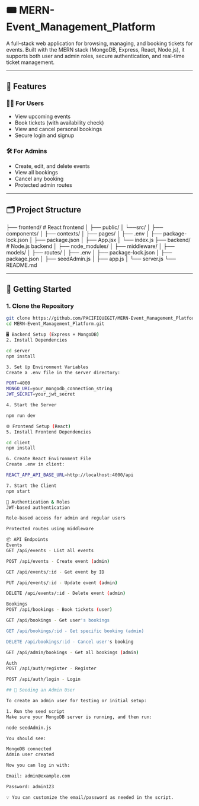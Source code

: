 # 🎟️ MERN-Event_Management_Platform

A full-stack web application for browsing, managing, and booking tickets for events. Built with the MERN stack (MongoDB, Express, React, Node.js), it supports both user and admin roles, secure authentication, and real-time ticket management.

---

## 🔧 Features

### 🧑‍💼 For Users
- View upcoming events
- Book tickets (with availability check)
- View and cancel personal bookings
- Secure login and signup

### 🛠️ For Admins
- Create, edit, and delete events
- View all bookings
- Cancel any booking
- Protected admin routes

---

## 🗂️ Project Structure


├── frontend/ # React frontend
│ ├── public/ 
│ └──src/
│    ├── components/
│    ├── contexts/
│    ├── pages/
│    ├── .env
│    ├── package-lock.json
│    ├── package.json
│    ├── App.jsx
│    └── index.js
├── backend/ # Node.js backend
│ ├── node_modules/
│ ├── middleware/
│ ├── models/
│ ├── routes/
│ ├── .env
│ ├── package-lock.json
│ ├── package.json
│ ├── seedAdmin.js
│ ├── app.js
│ └── server.js
└── README.md


---

## 🚀 Getting Started

### 1. Clone the Repository

```bash
git clone https://github.com/PACIFIQUEGIT/MERN-Event_Management_Platform.git
cd MERN-Event_Management_Platform.git

🖥️ Backend Setup (Express + MongoDB)
2. Install Dependencies

cd server
npm install

3. Set Up Environment Variables
Create a .env file in the server directory:

PORT=4000
MONGO_URI=your_mongodb_connection_string
JWT_SECRET=your_jwt_secret

4. Start the Server

npm run dev

🌐 Frontend Setup (React)
5. Install Frontend Dependencies

cd client
npm install

6. Create React Environment File
Create .env in client:

REACT_APP_API_BASE_URL=http://localhost:4000/api

7. Start the Client
npm start

🔐 Authentication & Roles
JWT-based authentication

Role-based access for admin and regular users

Protected routes using middleware

📦 API Endpoints
Events
GET /api/events - List all events

POST /api/events - Create event (admin)

GET /api/events/:id - Get event by ID

PUT /api/events/:id - Update event (admin)

DELETE /api/events/:id - Delete event (admin)

Bookings
POST /api/bookings - Book tickets (user)

GET /api/bookings - Get user's bookings

GET /api/bookings/:id - Get specific booking (admin)

DELETE /api/bookings/:id - Cancel user's booking

GET /api/admin/bookings - Get all bookings (admin)

Auth
POST /api/auth/register - Register

POST /api/auth/login - Login

## 🌱 Seeding an Admin User

To create an admin user for testing or initial setup:

1. Run the seed script
Make sure your MongoDB server is running, and then run:

node seedAdmin.js

You should see:

MongoDB connected
Admin user created

Now you can log in with:

Email: admin@example.com

Password: admin123

💡 You can customize the email/password as needed in the script.

